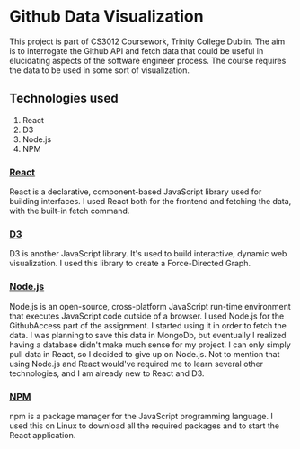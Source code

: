 # Github Data Visualization
This project is part of CS3012 Coursework, Trinity College Dublin.
The aim is to interrogate the Github API and fetch data that could be useful in elucidating aspects of the software engineer process. The course requires the data to be used in some sort of visualization.

## Technologies used
1. React
2. D3
3. Node.js
4. NPM

### [React](https://reactjs.org/)
React is a declarative, component-based JavaScript library used for building interfaces.
I used React both for the frontend and fetching the data, with the built-in fetch command.

### [D3](https://d3js.org/)
D3 is another JavaScript library. It's used to build interactive, dynamic web visualization.
I used this library to create a Force-Directed Graph.

### [Node.js](https://nodejs.org/en/)
Node.js is an open-source, cross-platform JavaScript run-time environment that executes JavaScript code outside of a browser.
I used Node.js for the GithubAccess part of the assignment. I started using it in order to fetch the data. I was planning to save this data in MongoDb, but eventually I realized having a database didn't make much sense for my project. I can only simply pull data in React, so I decided to give up on Node.js. Not to mention that using Node.js and React would've required me to learn several other technologies, and I am already new to React and D3.

### [NPM](https://www.npmjs.com/)
npm is a package manager for the JavaScript programming language. I used this on Linux to download all the required packages and to start the React application.
